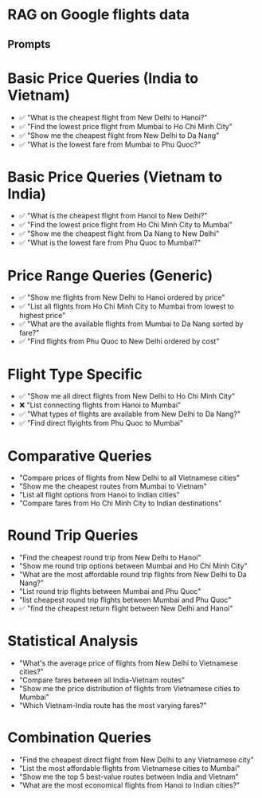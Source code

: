 # RAG on Google flights data

## Prompts
# Basic Price Queries (India to Vietnam)
- ✅ "What is the cheapest flight from New Delhi to Hanoi?"
- ✅ "Find the lowest price flight from Mumbai to Ho Chi Minh City"
- ✅ "Show me the cheapest flight from New Delhi to Da Nang"
- ✅ "What is the lowest fare from Mumbai to Phu Quoc?"

# Basic Price Queries (Vietnam to India)
- ✅ "What is the cheapest flight from Hanoi to New Delhi?"
- ✅ "Find the lowest price flight from Ho Chi Minh City to Mumbai"
- ✅ "Show me the cheapest flight from Da Nang to New Delhi"
- ✅ "What is the lowest fare from Phu Quoc to Mumbai?"

# Price Range Queries (Generic)
- ✅ "Show me flights from New Delhi to Hanoi ordered by price"
- ✅ "List all flights from Ho Chi Minh City to Mumbai from lowest to highest price"
- ✅ "What are the available flights from Mumbai to Da Nang sorted by fare?"
- ✅ "Find flights from Phu Quoc to New Delhi ordered by cost"

# Flight Type Specific
- ✅ "Show me all direct flights from New Delhi to Ho Chi Minh City"
- ❌ "List connecting flights from Hanoi to Mumbai"
- ✅ "What types of flights are available from New Delhi to Da Nang?"
- ✅ "Find direct flyights from Phu Quoc to Mumbai"

# Comparative Queries
- "Compare prices of flights from New Delhi to all Vietnamese cities"
- "Show me the cheapest routes from Mumbai to Vietnam"
- "List all flight options from Hanoi to Indian cities"
- "Compare fares from Ho Chi Minh City to Indian destinations"

# Round Trip Queries
- "Find the cheapest round trip from New Delhi to Hanoi"
- "Show me round trip options between Mumbai and Ho Chi Minh City"
- "What are the most affordable round trip flights from New Delhi to Da Nang?"
- "List round trip flights between Mumbai and Phu Quoc"
- "list cheapest round trip flights between Mumbai and Phu Quoc"
- ✅ "find the cheapest return flight between New Delhi and Hanoi"

# Statistical Analysis
- "What's the average price of flights from New Delhi to Vietnamese cities?"
- "Compare fares between all India-Vietnam routes"
- "Show me the price distribution of flights from Vietnamese cities to Mumbai"
- "Which Vietnam-India route has the most varying fares?"

# Combination Queries
- "Find the cheapest direct flight from New Delhi to any Vietnamese city"
- "List the most affordable flights from Vietnamese cities to Mumbai"
- "Show me the top 5 best-value routes between India and Vietnam"
- "What are the most economical flights from Hanoi to Indian cities?"
